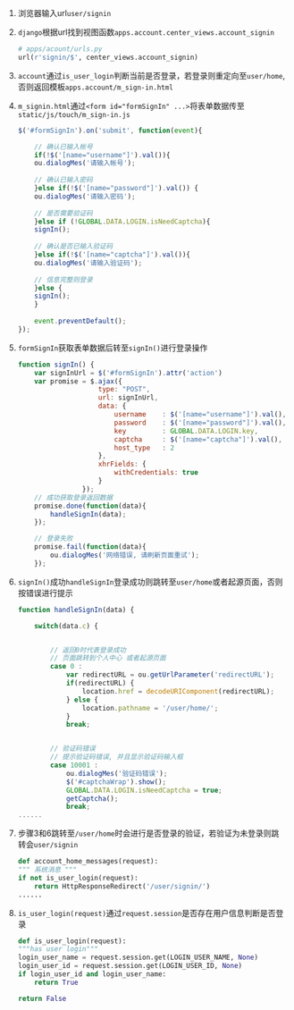 1. 浏览器输入url`user/signin` 

2. `django`根据url找到视图函数`apps.account.center_views.account_signin`
    ```python
    # apps/acount/urls.py
    url(r'signin/$', center_views.account_signin)
    ```

3. `account`通过`is_user_login`判断当前是否登录，若登录则重定向至`user/home`, 否则返回模板`apps.account/m_sign-in.html`

4. `m_signin.html`通过`<form id="formSignIn" ...>`将表单数据传至`static/js/touch/m_sign-in.js`
    ```javascript
    $('#formSignIn').on('submit', function(event){

        // 确认已输入帐号
        if(!$('[name="username"]').val()){
        ou.dialogMes('请输入帐号');
         
        // 确认已输入密码
        }else if(!$('[name="password"]').val()) {
        ou.dialogMes('请输入密码');
         
        // 是否需要验证码
        }else if (!GLOBAL.DATA.LOGIN.isNeedCaptcha){
        signIn();
         
        // 确认是否已输入验证码
        }else if(!$('[name="captcha"]').val()){
        ou.dialogMes('请输入验证码');
         
        // 信息完整则登录
        }else {
        signIn();
        }
         
        event.preventDefault();
    });
    ```

5. `formSignIn`获取表单数据后转至`signIn()`进行登录操作
    ```javascript
    function signIn() {
        var signInUrl = $('#formSignIn').attr('action')
        var promise = $.ajax({
                        type: "POST",
                        url: signInUrl,
                        data: {
                            username    : $('[name="username"]').val(),
                            password    : $('[name="password"]').val(),
                            key         : GLOBAL.DATA.LOGIN.key,
                            captcha     : $('[name="captcha"]').val(),
                            host_type   : 2
                        },
                        xhrFields: {
                            withCredentials: true
                        }
                    });
        // 成功获取登录返回数据
        promise.done(function(data){
            handleSignIn(data);
        });

        // 登录失败
        promise.fail(function(data){
            ou.dialogMes('网络错误, 请刷新页面重试');
        });
    ```

6. `signIn()`成功`handleSignIn`登录成功则跳转至`user/home`或者起源页面，否则按错误进行提示
    ```JavaScript
    function handleSignIn(data) {

        switch(data.c) {


            // 返回0时代表登录成功
            // 页面跳转到个人中心 或者起源页面
            case 0 :
                var redirectURL = ou.getUrlParameter('redirectURL');
                if(redirectURL) {
                    location.href = decodeURIComponent(redirectURL);
                } else {
                    location.pathname = '/user/home/';
                }
                break;


            // 验证码错误
            // 提示验证码错误, 并且显示验证码输入框
            case 10001 :
                ou.dialogMes('验证码错误');
                $('#captchaWrap').show();
                GLOBAL.DATA.LOGIN.isNeedCaptcha = true;
                getCaptcha();
                break;
    ......
    ```

7. 步骤3和6跳转至`/user/home`时会进行是否登录的验证，若验证为未登录则跳转会`user/signin`
    ```python
    def account_home_messages(request):
    """ 系统消息 """
    if not is_user_login(request):
        return HttpResponseRedirect('/user/signin/')
    ......
    ```

8. `is_user_login(request)`通过`request.session`是否存在用户信息判断是否登录
    ```python
    def is_user_login(request):
    """has user login"""
    login_user_name = request.session.get(LOGIN_USER_NAME, None)
    login_user_id = request.session.get(LOGIN_USER_ID, None)
    if login_user_id and login_user_name:
        return True

    return False
    ```
